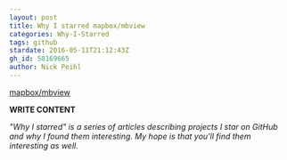 ```yaml
---
layout: post
title: Why I starred mapbox/mbview
categories: Why-I-Starred
tags: github
stardate: 2016-05-11T21:12:43Z
gh_id: 58169665
author: Nick Peihl
---
```


[mapbox/mbview](star.repo.html_url)

**WRITE CONTENT**

*"Why I starred" is a series of articles describing projects I star on GitHub and why I found them interesting. My hope is that you'll find them interesting as well.*

